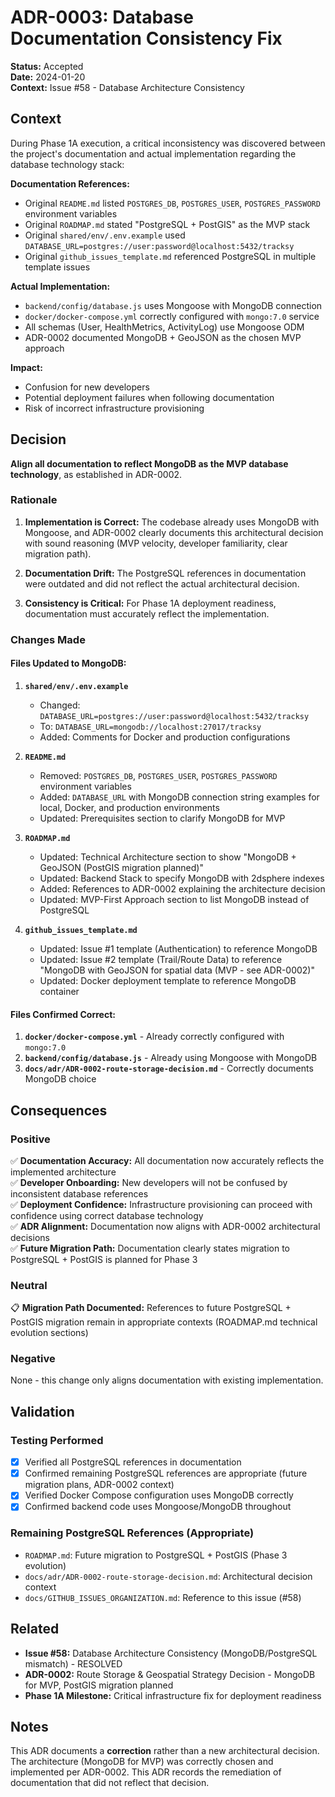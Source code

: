 # ADR-0003: Database Documentation Consistency Fix

**Status:** Accepted  
**Date:** 2024-01-20  
**Context:** Issue #58 - Database Architecture Consistency

## Context

During Phase 1A execution, a critical inconsistency was discovered between the project's documentation and actual implementation regarding the database technology stack:

**Documentation References:**
- Original `README.md` listed `POSTGRES_DB`, `POSTGRES_USER`, `POSTGRES_PASSWORD` environment variables
- Original `ROADMAP.md` stated "PostgreSQL + PostGIS" as the MVP stack
- Original `shared/env/.env.example` used `DATABASE_URL=postgres://user:password@localhost:5432/tracksy`
- Original `github_issues_template.md` referenced PostgreSQL in multiple template issues

**Actual Implementation:**
- `backend/config/database.js` uses Mongoose with MongoDB connection
- `docker/docker-compose.yml` correctly configured with `mongo:7.0` service
- All schemas (User, HealthMetrics, ActivityLog) use Mongoose ODM
- ADR-0002 documented MongoDB + GeoJSON as the chosen MVP approach

**Impact:**
- Confusion for new developers
- Potential deployment failures when following documentation
- Risk of incorrect infrastructure provisioning

## Decision

**Align all documentation to reflect MongoDB as the MVP database technology**, as established in ADR-0002.

### Rationale

1. **Implementation is Correct:** The codebase already uses MongoDB with Mongoose, and ADR-0002 clearly documents this architectural decision with sound reasoning (MVP velocity, developer familiarity, clear migration path).

2. **Documentation Drift:** The PostgreSQL references in documentation were outdated and did not reflect the actual architectural decision.

3. **Consistency is Critical:** For Phase 1A deployment readiness, documentation must accurately reflect the implementation.

### Changes Made

#### Files Updated to MongoDB:

1. **`shared/env/.env.example`**
   - Changed: `DATABASE_URL=postgres://user:password@localhost:5432/tracksy`
   - To: `DATABASE_URL=mongodb://localhost:27017/tracksy`
   - Added: Comments for Docker and production configurations

2. **`README.md`**
   - Removed: `POSTGRES_DB`, `POSTGRES_USER`, `POSTGRES_PASSWORD` environment variables
   - Added: `DATABASE_URL` with MongoDB connection string examples for local, Docker, and production environments
   - Updated: Prerequisites section to clarify MongoDB for MVP

3. **`ROADMAP.md`**
   - Updated: Technical Architecture section to show "MongoDB + GeoJSON (PostGIS migration planned)"
   - Updated: Backend Stack to specify MongoDB with 2dsphere indexes
   - Added: References to ADR-0002 explaining the architecture decision
   - Updated: MVP-First Approach section to list MongoDB instead of PostgreSQL

4. **`github_issues_template.md`**
   - Updated: Issue #1 template (Authentication) to reference MongoDB
   - Updated: Issue #2 template (Trail/Route Data) to reference "MongoDB with GeoJSON for spatial data (MVP - see ADR-0002)"
   - Updated: Docker deployment template to reference MongoDB container

#### Files Confirmed Correct:

1. **`docker/docker-compose.yml`** - Already correctly configured with `mongo:7.0`
2. **`backend/config/database.js`** - Already using Mongoose with MongoDB
3. **`docs/adr/ADR-0002-route-storage-decision.md`** - Correctly documents MongoDB choice

## Consequences

### Positive

✅ **Documentation Accuracy:** All documentation now accurately reflects the implemented architecture  
✅ **Developer Onboarding:** New developers will not be confused by inconsistent database references  
✅ **Deployment Confidence:** Infrastructure provisioning can proceed with confidence using correct database technology  
✅ **ADR Alignment:** Documentation now aligns with ADR-0002 architectural decisions  
✅ **Future Migration Path:** Documentation clearly states migration to PostgreSQL + PostGIS is planned for Phase 3

### Neutral

📋 **Migration Path Documented:** References to future PostgreSQL + PostGIS migration remain in appropriate contexts (ROADMAP.md technical evolution sections)

### Negative

None - this change only aligns documentation with existing implementation.

## Validation

### Testing Performed
- [x] Verified all PostgreSQL references in documentation
- [x] Confirmed remaining PostgreSQL references are appropriate (future migration plans, ADR-0002 context)
- [x] Verified Docker Compose configuration uses MongoDB correctly
- [x] Confirmed backend code uses Mongoose/MongoDB throughout

### Remaining PostgreSQL References (Appropriate)
- `ROADMAP.md`: Future migration to PostgreSQL + PostGIS (Phase 3 evolution)
- `docs/adr/ADR-0002-route-storage-decision.md`: Architectural decision context
- `docs/GITHUB_ISSUES_ORGANIZATION.md`: Reference to this issue (#58)

## Related

- **Issue #58:** Database Architecture Consistency (MongoDB/PostgreSQL mismatch) - RESOLVED
- **ADR-0002:** Route Storage & Geospatial Strategy Decision - MongoDB for MVP, PostGIS migration planned
- **Phase 1A Milestone:** Critical infrastructure fix for deployment readiness

## Notes

This ADR documents a **correction** rather than a new architectural decision. The architecture (MongoDB for MVP) was correctly chosen and implemented per ADR-0002. This ADR records the remediation of documentation that did not reflect that decision.
